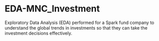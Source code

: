 # EDA-MNC_Investment
Exploratory Data Analysis (EDA) performed for a Spark fund company to understand the global trends in investments so that they can take the investment decisions effectively.
